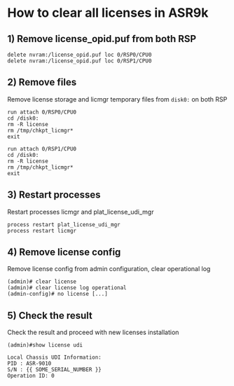 # How to clear all licenses in ASR9k

## 1) Remove license_opid.puf from both RSP

    delete nvram:/license_opid.puf loc 0/RSP0/CPU0
    delete nvram:/license_opid.puf loc 0/RSP1/CPU0

## 2) Remove files

Remove license storage and licmgr temporary files from `disk0:` on both RSP

    run attach 0/RSP0/CPU0
    cd /disk0:
    rm -R license
    rm /tmp/chkpt_licmgr*
    exit
    
    run attach 0/RSP1/CPU0
    cd /disk0:
    rm -R license
    rm /tmp/chkpt_licmgr*
    exit

## 3) Restart processes

Restart processes licmgr and plat_license_udi_mgr

    process restart plat_license_udi_mgr
    process restart licmgr

## 4) Remove license config

Remove license config from admin configuration, clear operational log

    (admin)# clear license
    (admin)# clear license log operational
    (admin-config)# no license [...]

## 5) Check the result

Check the result and proceed with new licenses installation

    (admin)#show license udi

    Local Chassis UDI Information:
    PID : ASR-9010
    S/N : {{ SOME_SERIAL_NUMBER }}
    Operation ID: 0
